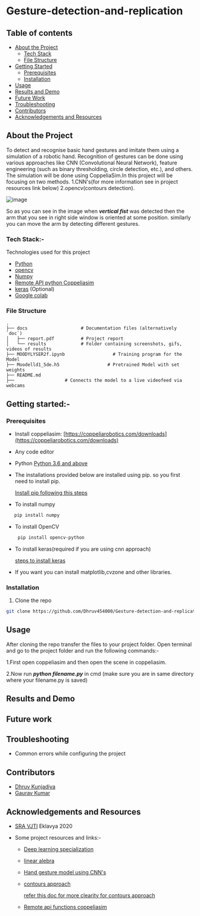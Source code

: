 # Gesture-detection-and-replication
## Table of contents
* [About the Project](https://github.com/Dhruv454000/Gesture-detection-and-replication/edit/develop/README.md#:~:text=Acknowledgements%20and%20Resources-,About%20the%20Project,-To%20detect%20and)
  * [Tech Stack](https://github.com/Dhruv454000/Gesture-detection-and-replication/edit/develop/README.md#:~:text=detecting%20different%20gestures.-,Tech%20Stack%3A-,-Technologies%20used%20for)
  * [File Structure](https://github.com/Dhruv454000/Gesture-detection-and-replication/edit/develop/README.md#:~:text=Google%20colab-,File%20Structure,-.%0A%E2%94%9C%E2%94%80%E2%94%80%20docs%20%20%20%20%20%20%20%20%20%20%20%20%20%20%20%20%20%20%20%20%23%20Documentation%20files)
* [Getting Started](https://github.com/Dhruv454000/Gesture-detection-and-replication/edit/develop/README.md#:~:text=videofeed%20via%20webcams-,Getting%20started%3A-,-Prerequisites)
  * [Prerequisites](https://github.com/Dhruv454000/Gesture-detection-and-replication/edit/develop/README.md#:~:text=videofeed%20via%20webcams-,Getting%20started%3A-,-Prerequisites)
  * [Installation](https://github.com/Dhruv454000/Gesture-detection-and-replication/edit/develop/README.md#:~:text=and%20other%20libraries.-,Installation,-Clone%20the%20repo)
 * [Usage](https://github.com/Dhruv454000/Gesture-detection-and-replication/edit/develop/README.md#:~:text=detection-and-replication-,Usage,-After%20cloning%20the)
 * [Results and Demo]()
* [Future Work](#future-work)
* [Troubleshooting](https://github.com/Dhruv454000/Gesture-detection-and-replication/edit/develop/README.md#:~:text=Future%20work-,Troubleshooting,-Common%20errors%20while)
* [Contributors](https://github.com/Dhruv454000/Gesture-detection-and-replication/edit/develop/README.md#:~:text=configuring%20the%20project-,Contributors,-Dhruv%20Kunjadiya)
* [Acknowledgements and Resources](https://github.com/Dhruv454000/Gesture-detection-and-replication/edit/develop/README.md#:~:text=Gaurav%20Kumar-,Acknowledgements%20and%20Resources,-SRA%20VJTI%20Eklavya)
 
## About the Project
To detect and recognise basic hand gestures and imitate them using a simulation of a robotic hand. Recognition of gestures can be done using various approaches like CNN (Convolutional Neural Network), feature engineering (such as binary thresholding, circle detection, etc.), and others. The simulation will be done using CoppeliaSim.In this project will be focusing on two methods. 1.CNN's(for more information see in project resources link below) 2.opencv(contours detection).

![image](https://user-images.githubusercontent.com/84779934/137261894-87074cd3-31a4-4884-a320-50d0a9f6aa65.png)

So as you can see in the image when **_vertical fist_** was detected then the arm that you see in right side window is oriented at some position.
similarly you can move the arm by detecting different gestures.

### Tech Stack:-
Technologies used for this project
* [Python](https://www.python.org/)
* [opencv](https://opencv.org/)
* [Numpy](https://numpy.org/doc/#)
* [Remote API python Coppeliasim](https://www.coppeliarobotics.com/helpFiles/en/remoteApiFunctionsPython.htm)
* [keras](https://keras.io/) (Optional)
* [Google colab](https://colab.research.google.com/)


### File Structure
    .
    ├── docs                    # Documentation files (alternatively `doc`)
    │   ├── report.pdf          # Project report
    │   └── results             # Folder containing screenshots, gifs, videos of results
    ├── MOODYLYSER2f.ipynb                  # Training program for the Model
    ├── Moodelld1_5de.h5                  # Pretrained Model with set weights
    ├── README.md
    ├──                   # Connects the model to a live videofeed via webcams

## Getting started:-


### Prerequisites
* Install coppeliasim:   [https://coppeliarobotics.com/downloads](https://coppeliarobotics.com/downloads)

* Any code editor

* Python  [Python 3.6 and above](https://www.python.org/downloads/release/python-360/)
* The installations provided below are installed using pip. so you first need to install pip.

     [Install pip following this steps](https://www.geeksforgeeks.org/how-to-install-pip-on-windows/)
* To install numpy
 ```sh
    pip install numpy
  ```
* To install OpenCV
  ```sh
   pip install opencv-python
  ```
* To install keras(required if you are using cnn approach)

  [steps to install keras](https://www.tutorialspoint.com/keras/keras_installation.htm)
  
* If you want you can install matplotlib,cvzone and other libraries.
### Installation
1. Clone the repo
```sh
git clone https://github.com/Dhruv454000/Gesture-detection-and-replication
```
## Usage

After cloning the repo transfer the files to your project folder. Open terminal and go to the project folder and run the following commands:-

1.First open coppeliasim and then open the scene in coppeliasim.

2.Now run **_python filename.py_** in cmd (make sure you are in same directory where your filename.py is saved)

## Results and Demo


## Future work

## Troubleshooting

* Common errors while configuring the project

## Contributors
* [Dhruv Kunjadiya](https://github.com/Dhruv454000)
* [Gaurav Kumar](https://github.com/GauravKumar9920)

## Acknowledgements and Resources
* [SRA VJTI](https://www.sravjti.in/) Eklavya 2020


 * Some project resources and links:-
   * [Deep learning specialization](https://www.coursera.org/specializations/deep-learning)
   * [linear alebra](https://www.youtube.com/playlist?list=PL0-GT3co4r2y2YErbmuJw2L5tW4Ew2O5B)
   * [Hand gesture model using CNN's](https://towardsdatascience.com/tutorial-using-deep-learning-and-cnns-to-make-a-hand-gesture-recognition-model-371770b63a51)
   * [contours approach](https://www.youtube.com/watch?v=v-XcmsYlzjA)
   
     [refer this doc for more clearity for contours approach](https://docs.google.com/document/d/10_vhaOWwhwUkZT0DO1SDguEUwxTreZwWuqfsgjbF5bI/edit#heading=h.3f6ncedfulu)
   * [Remote api functions coppeliasim](https://www.coppeliarobotics.com/helpFiles/en/remoteApiFunctionsPython.htm)

  

